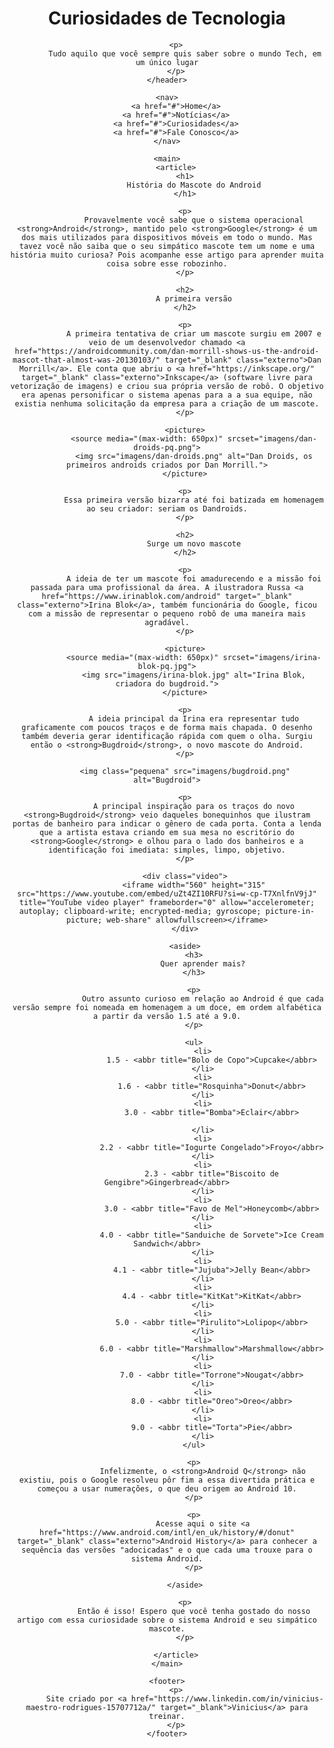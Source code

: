 <!DOCTYPE html>
<html lang="pt-br">
<head>
    <meta charset="UTF-8">
    <meta name="viewport" content="width=device-width, initial-scale=1.0">
    <title>Android History</title>
    <link rel="shortcut icon" href="imagens/favicon.ico" type="image/x-icon">
    <link rel="stylesheet" href="desafio02.css">
</head>
<body>
    <header>
        <h1>
            Curiosidades de Tecnologia
        </h1>

        <p>
            Tudo aquilo que você sempre quis saber sobre o mundo Tech, em um único lugar
        </p>
    </header>

    <nav>
        <a href="#">Home</a>
        <a href="#">Notícias</a>
        <a href="#">Curiosidades</a>
        <a href="#">Fale Conosco</a>
    </nav>

    <main>
        <article>
            <h1>
                História do Mascote do Android
            </h1>

            <p>
                Provavelmente você sabe que o sistema operacional <strong>Android</strong>, mantido pelo <strong>Google</strong> é um dos mais utilizados para dispositivos móveis em todo o mundo. Mas tavez você não saiba que o seu simpático mascote tem um nome e uma história muito curiosa? Pois acompanhe esse artigo para aprender muita coisa sobre esse robozinho.
            </p>

            <h2>
                A primeira versão
            </h2>

            <p>
                A primeira tentativa de criar um mascote surgiu em 2007 e veio de um desenvolvedor chamado <a href="https://androidcommunity.com/dan-morrill-shows-us-the-android-mascot-that-almost-was-20130103/" target="_blank" class="externo">Dan Morrill</a>. Ele conta que abriu o <a href="https://inkscape.org/" target="_blank" class="externo">Inkscape</a> (software livre para vetorização de imagens) e criou sua própria versão de robô. O objetivo era apenas personificar o sistema apenas para a a sua equipe, não existia nenhuma solicitação da empresa para a criação de um mascote.
            </p>

            <picture>
                <source media="(max-width: 650px)" srcset="imagens/dan-droids-pq.png">
                <img src="imagens/dan-droids.png" alt="Dan Droids, os primeiros androids criados por Dan Morrill.">
            </picture>

            <p>
                Essa primeira versão bizarra até foi batizada em homenagem ao seu criador: seriam os Dandroids.
            </p>

            <h2>
                Surge um novo mascote
            </h2>

            <p>
                A ideia de ter um mascote foi amadurecendo e a missão foi passada para uma profissional da área. A ilustradora Russa <a href="https://www.irinablok.com/android" target="_blank" class="externo">Irina Blok</a>, também funcionária do Google, ficou com a missão de representar o pequeno robô de uma maneira mais agradável.
            </p>

            <picture>
                <source media="(max-width: 650px)" srcset="imagens/irina-blok-pq.jpg">
                <img src="imagens/irina-blok.jpg" alt="Irina Blok, criadora do bugdroid.">
            </picture>

            <p>
                A ideia principal da Irina era representar tudo graficamente com poucos traços e de forma mais chapada. O desenho também deveria gerar identificação rápida com quem o olha. Surgiu então o <strong>Bugdroid</strong>, o novo mascote do Android.
            </p>

            <img class="pequena" src="imagens/bugdroid.png" alt="Bugdroid">

            <p>
                A principal inspiração para os traços do novo <strong>Bugdroid</strong> veio daqueles bonequinhos que ilustram portas de banheiro para indicar o gênero de cada porta. Conta a lenda que a artista estava criando em sua mesa no escritório do <strong>Google</strong> e olhou para o lado dos banheiros e a identificação foi imediata: simples, limpo, objetivo.
            </p>

            <div class="video">
                <iframe width="560" height="315" src="https://www.youtube.com/embed/uZt4ZI10RFU?si=w-cp-T7XnlfnV9jJ" title="YouTube video player" frameborder="0" allow="accelerometer; autoplay; clipboard-write; encrypted-media; gyroscope; picture-in-picture; web-share" allowfullscreen></iframe>
            </div>

            <aside>
                <h3>
                    Quer aprender mais?
                </h3>

                <p>
                    Outro assunto curioso em relação ao Android é que cada versão sempre foi nomeada em homenagem a um doce, em ordem alfabética a partir da versão 1.5 até a 9.0.
                </p>

                <ul>
                    <li>
                        1.5 - <abbr title="Bolo de Copo">Cupcake</abbr>
                    </li>
                    <li>
                        1.6 - <abbr title="Rosquinha">Donut</abbr>
                    </li>
                    <li>
                        3.0 - <abbr title="Bomba">Eclair</abbr>
                    
                    </li>
                    <li>
                        2.2 - <abbr title="Iogurte Congelado">Froyo</abbr>
                    </li>
                    <li>
                        2.3 - <abbr title="Biscoito de Gengibre">Gingerbread</abbr>
                    </li>
                    <li>
                        3.0 - <abbr title="Favo de Mel">Honeycomb</abbr>
                    </li>
                    <li>
                        4.0 - <abbr title="Sanduiche de Sorvete">Ice Cream Sandwich</abbr>
                    </li>
                    <li>
                        4.1 - <abbr title="Jujuba">Jelly Bean</abbr>
                    </li>
                    <li>
                        4.4 - <abbr title="KitKat">KitKat</abbr>
                    </li>
                    <li>
                        5.0 - <abbr title="Pirulito">Lolipop</abbr>
                    </li>
                    <li>
                        6.0 - <abbr title="Marshmallow">Marshmallow</abbr>
                    </li>
                    <li>
                        7.0 - <abbr title="Torrone">Nougat</abbr>
                    </li>
                    <li>
                        8.0 - <abbr title="Oreo">Oreo</abbr>
                    </li>
                    <li>
                        9.0 - <abbr title="Torta">Pie</abbr>
                    </li>
                </ul>

                <p>
                    Infelizmente, o <strong>Android Q</strong> não existiu, pois o Google resolveu pôr fim a essa divertida prática e começou a usar numerações, o que deu origem ao Android 10.
                </p>

                <p>
                    Acesse aqui o site <a href="https://www.android.com/intl/en_uk/history/#/donut" target="_blank" class="externo">Android History</a> para conhecer a sequência das versões "adocicadas" e o que cada uma trouxe para o sistema Android.
                </p>

            </aside>

            <p>
                Então é isso! Espero que você tenha gostado do nosso artigo com essa curiosidade sobre o sistema Android e seu simpático mascote.
            </p>

        </article>
    </main>
         
    <footer>
        <p>
            Site criado por <a href="https://www.linkedin.com/in/vinicius-maestro-rodrigues-15707712a/" target="_blank">Vinicius</a> para treinar.
        </p>
    </footer>
</body>
</html>
